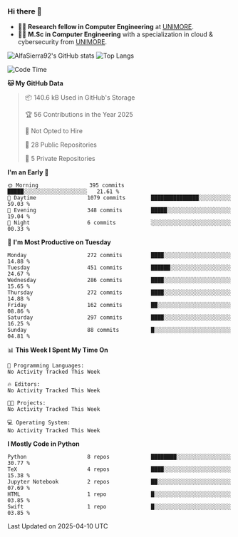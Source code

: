 ### Hi there 👋
- 👨‍💻 **Research fellow in Computer Engineering** at [UNIMORE](https://international.unimore.it/).
- 👨‍🎓 **M.Sc in Computer Engineering** with a specialization in cloud & cybersecurity from [UNIMORE](https://international.unimore.it/).


![AlfaSierra92's GitHub stats](https://github-readme-stats.vercel.app/api?username=AlfaSierra92&theme=nord)
![Top Langs](https://github-readme-stats.vercel.app/api/top-langs/?username=AlfaSierra92&theme=nord&layout=compact)

<!--START_SECTION:waka-->
![Code Time](http://img.shields.io/badge/Code%20Time-227%20hrs%2025%20mins-blue)

**🐱 My GitHub Data** 

> 📦 140.6 kB Used in GitHub's Storage 
 > 
> 🏆 56 Contributions in the Year 2025
 > 
> 🚫 Not Opted to Hire
 > 
> 📜 28 Public Repositories 
 > 
> 🔑 5 Private Repositories 
 > 
**I'm an Early 🐤** 

```text
🌞 Morning                395 commits         █████░░░░░░░░░░░░░░░░░░░░   21.61 % 
🌆 Daytime                1079 commits        ███████████████░░░░░░░░░░   59.03 % 
🌃 Evening                348 commits         █████░░░░░░░░░░░░░░░░░░░░   19.04 % 
🌙 Night                  6 commits           ░░░░░░░░░░░░░░░░░░░░░░░░░   00.33 % 
```
📅 **I'm Most Productive on Tuesday** 

```text
Monday                   272 commits         ████░░░░░░░░░░░░░░░░░░░░░   14.88 % 
Tuesday                  451 commits         ██████░░░░░░░░░░░░░░░░░░░   24.67 % 
Wednesday                286 commits         ████░░░░░░░░░░░░░░░░░░░░░   15.65 % 
Thursday                 272 commits         ████░░░░░░░░░░░░░░░░░░░░░   14.88 % 
Friday                   162 commits         ██░░░░░░░░░░░░░░░░░░░░░░░   08.86 % 
Saturday                 297 commits         ████░░░░░░░░░░░░░░░░░░░░░   16.25 % 
Sunday                   88 commits          █░░░░░░░░░░░░░░░░░░░░░░░░   04.81 % 
```


📊 **This Week I Spent My Time On** 

```text
💬 Programming Languages: 
No Activity Tracked This Week

🔥 Editors: 
No Activity Tracked This Week

🐱‍💻 Projects: 
No Activity Tracked This Week

💻 Operating System: 
No Activity Tracked This Week
```

**I Mostly Code in Python** 

```text
Python                   8 repos             ████████░░░░░░░░░░░░░░░░░   30.77 % 
TeX                      4 repos             ████░░░░░░░░░░░░░░░░░░░░░   15.38 % 
Jupyter Notebook         2 repos             ██░░░░░░░░░░░░░░░░░░░░░░░   07.69 % 
HTML                     1 repo              █░░░░░░░░░░░░░░░░░░░░░░░░   03.85 % 
Swift                    1 repo              █░░░░░░░░░░░░░░░░░░░░░░░░   03.85 % 
```




 Last Updated on 2025-04-10 UTC
<!--END_SECTION:waka-->

<!--
**AlfaSierra92/AlfaSierra92** is a ✨ _special_ ✨ repository because its `README.md` (this file) appears on your GitHub profile.

Here are some ideas to get you started:

- 🔭 I’m currently working on ...
- 🌱 I’m currently learning ...
- 👯 I’m looking to collaborate on ...
- 🤔 I’m looking for help with ...
- 💬 Ask me about ...
- 📫 How to reach me: ...
- 😄 Pronouns: ...
- ⚡ Fun fact: ...
-->
